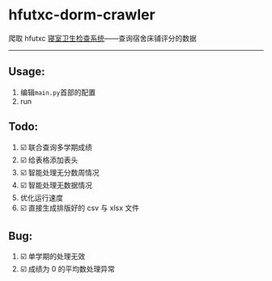 # hfutxc-dorm-crawler

爬取 hfutxc [寝室卫生检查系统](http://39.106.82.121/query)——查询宿舍床铺评分的数据

---

## Usage:

1. 编辑`main.py`首部的配置
2. run

## Todo:

1. ☑️ 联合查询多学期成绩
2. ☑️ 给表格添加表头
3. ☑️ 智能处理无分数周情况
4. ☑️ 智能处理无数据情况
5. 优化运行速度
6. ☑️ 直接生成排版好的 csv 与 xlsx 文件

## Bug:

1. ☑️ 单学期的处理无效
2. ☑️ 成绩为 0 的平均数处理异常
